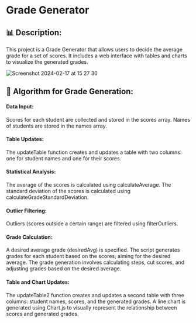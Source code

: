 # Grade Generator

## 📊 Description:
This project is a Grade Generator that allows users to decide the average grade for a set of scores. It includes a web interface with tables and charts to visualize the generated grades.

![Screenshot 2024-02-17 at 15 27 30](https://github.com/AurelDeveloper/ScoreGen/assets/150530607/597171f5-132c-4786-a76f-595a832deb2c)

## 🔧 Algorithm for Grade Generation:

#### Data Input:

  Scores for each student are collected and stored in the scores array.
  Names of students are stored in the names array.

#### Table Updates:

  The updateTable function creates and updates a table with two columns: one for student names and one for their scores.

#### Statistical Analysis:

  The average of the scores is calculated using calculateAverage.
  The standard deviation of the scores is calculated using calculateGradeStandardDeviation.

#### Outlier Filtering:

  Outliers (scores outside a certain range) are filtered using filterOutliers.

#### Grade Calculation:

  A desired average grade (desiredAvg) is specified.
  The script generates grades for each student based on the scores, aiming for the desired average.
  The grade generation involves calculating steps, cut scores, and adjusting grades based on the desired average.

#### Table and Chart Updates:

  The updateTable2 function creates and updates a second table with three columns: student names, scores, and the generated grades.
  A line chart is generated using Chart.js to visually represent the relationship between scores and generated grades.
